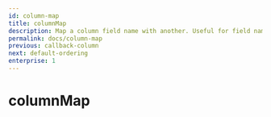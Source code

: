 ```yaml
---
id: column-map
title: columnMap
description: Map a column field name with another. Useful for field names that doesn't exist within the database.
permalink: docs/column-map
previous: callback-column
next: default-ordering
enterprise: 1
---
```


# columnMap

